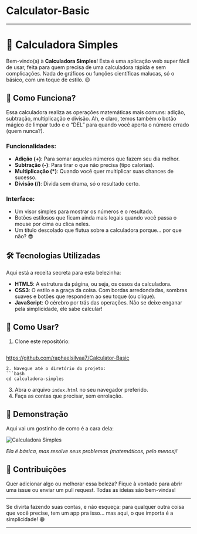 # Calculator-Basic





---

# 🧮 Calculadora Simples

Bem-vindo(a) à **Calculadora Simples**! Esta é uma aplicação web super fácil de usar, feita para quem precisa de uma calculadora rápida e sem complicações. Nada de gráficos ou funções científicas malucas, só o básico, com um toque de estilo. 😉

## 🚀 Como Funciona?

Essa calculadora realiza as operações matemáticas mais comuns: adição, subtração, multiplicação e divisão. Ah, e claro, temos também o botão mágico de limpar tudo e o “DEL” para quando você aperta o número errado (quem nunca?).

### Funcionalidades:
- **Adição (+)**: Para somar aqueles números que fazem seu dia melhor.
- **Subtração (-)**: Para tirar o que não precisa (tipo calorias).
- **Multiplicação (*)**: Quando você quer multiplicar suas chances de sucesso.
- **Divisão (/)**: Divida sem drama, só o resultado certo.

### Interface:
- Um visor simples para mostrar os números e o resultado.
- Botões estilosos que ficam ainda mais legais quando você passa o mouse por cima ou clica neles.
- Um título descolado que flutua sobre a calculadora porque... por que não? 😎

## 🛠️ Tecnologias Utilizadas

Aqui está a receita secreta para esta belezinha:

- **HTML5**: A estrutura da página, ou seja, os ossos da calculadora.
- **CSS3**: O estilo e a graça da coisa. Com bordas arredondadas, sombras suaves e botões que respondem ao seu toque (ou clique).
- **JavaScript**: O cérebro por trás das operações. Não se deixe enganar pela simplicidade, ele sabe calcular!

## 🎉 Como Usar?

1. Clone este repositório:
   ```bash
https://github.com/raphaelsilvaa7/Calculator-Basic
   ```
2. Navegue até o diretório do projeto:
   ```bash
   cd calculadora-simples
   ```
3. Abra o arquivo `index.html` no seu navegador preferido.
4. Faça as contas que precisar, sem enrolação.

## 👀 Demonstração

Aqui vai um gostinho de como é a cara dela:

![Calculadora Simples](screenshot.png)

*Ela é básica, mas resolve seus problemas (matemáticos, pelo menos)!*

## 🤝 Contribuições

Quer adicionar algo ou melhorar essa beleza? Fique à vontade para abrir uma issue ou enviar um pull request. Todas as ideias são bem-vindas!

---

Se divirta fazendo suas contas, e não esqueça: para qualquer outra coisa que você precise, tem um app pra isso... mas aqui, o que importa é a simplicidade! 😁

---

